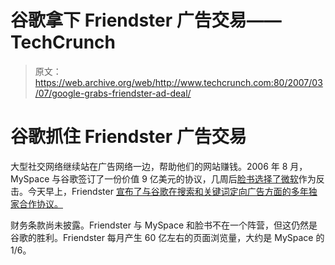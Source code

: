 # 谷歌拿下 Friendster 广告交易——TechCrunch

> 原文：<https://web.archive.org/web/http://www.techcrunch.com:80/2007/03/07/google-grabs-friendster-ad-deal/>

# 谷歌抓住 Friendster 广告交易

 [](https://web.archive.org/web/20220627212612/http://www.friendster.com/) 大型社交网络继续站在广告网络一边，帮助他们的网站赚钱。2006 年 8 月，MySpace 与谷歌签订了一份价值 9 亿美元的协议，几周后[脸书选择了微软](https://web.archive.org/web/20220627212612/http://www.beta.techcrunch.com/2006/08/23/facebook-does-ad-deal-but-not-with-google/)作为反击。今天早上，Friendster [宣布了与谷歌在搜索和关键词定向广告方面的多年独家合作协议。](https://web.archive.org/web/20220627212612/http://today.reuters.com/news/articleinvesting.aspx?view=CN&storyID=2007-03-07T050011Z_01_N06473310_RTRIDST_0_FRIENDSTER-GOOGLE.XML&rpc=66&type=qcna)

财务条款尚未披露。Friendster 与 MySpace 和脸书不在一个阵营，但这仍然是谷歌的胜利。Friendster 每月产生 60 亿左右的页面浏览量，大约是 MySpace 的 1/6。